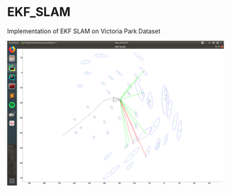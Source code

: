 # EKF_SLAM
Implementation of EKF SLAM on Victoria Park Dataset


![alt text](https://github.com/YashTrikannad/EKF_SLAM/blob/master/data/Output/Screenshot%20from%202019-03-18%2020-25-05.png)
